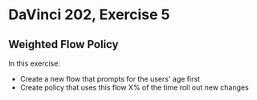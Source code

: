# DaVinci 202, Exercise 5
## Weighted Flow Policy 

In this exercise:
* Create a new flow that prompts for the users' age first
* Create policy that uses this flow X% of the time roll out new changes



